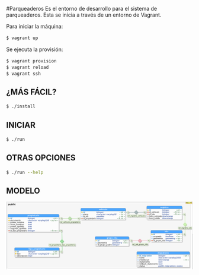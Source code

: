 #Parqueaderos
Es el entorno de desarrollo para el sistema de parqueaderos. Esta se inicia a través de un entorno de Vagrant.

Para iniciar la máquina:
```bash
$ vagrant up
```

Se ejecuta la provisión:
```bash
$ vagrant provision
$ vagrant reload
$ vagrant ssh
```

¿MÁS FÁCIL?
-----------
```bash
$ ./install
```

INICIAR
-------
```bash
$ ./run
```

OTRAS OPCIONES
--------------
```bash
$ ./run --help
```

MODELO
------
![Modelo Circe](./images/modelo.png "Imagen Modelo Circe")
